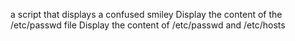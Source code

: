 a script that displays a confused smiley
Display the content of the /etc/passwd file
Display the content of /etc/passwd and /etc/hosts
